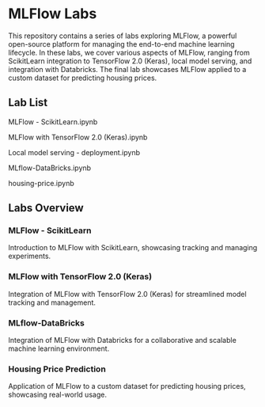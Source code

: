 # MLFlow Labs
This repository contains a series of labs exploring MLFlow, a powerful open-source platform for managing the end-to-end machine learning lifecycle. In these labs, we cover various aspects of MLFlow, ranging from ScikitLearn integration to TensorFlow 2.0 (Keras), local model serving, and integration with Databricks. The final lab showcases MLFlow applied to a custom dataset for predicting housing prices.

## Lab List
MLFlow - ScikitLearn.ipynb

MLFlow with TensorFlow 2.0 (Keras).ipynb


Local model serving - deployment.ipynb


MLflow-DataBricks.ipynb

housing-price.ipynb


## Labs Overview
### MLFlow - ScikitLearn

Introduction to MLFlow with ScikitLearn, showcasing tracking and managing experiments.
### MLFlow with TensorFlow 2.0 (Keras)

Integration of MLFlow with TensorFlow 2.0 (Keras) for streamlined model tracking and management.

### MLflow-DataBricks

Integration of MLFlow with Databricks for a collaborative and scalable machine learning environment.
### Housing Price Prediction

Application of MLFlow to a custom dataset for predicting housing prices, showcasing real-world usage.
